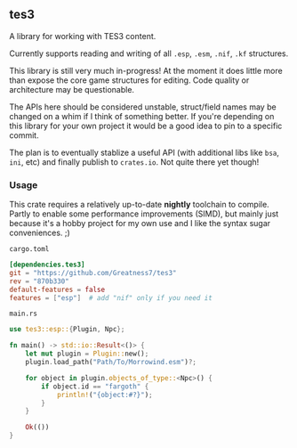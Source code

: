 ## tes3

A library for working with TES3 content.

Currently supports reading and writing of all `.esp`, `.esm`, `.nif`, `.kf` structures.

This library is still very much in-progress! At the moment it does little more than expose the core game structures for editing. Code quality or architecture may be questionable.

The APIs here should be considered unstable, struct/field names may be changed on a whim if I think of something better. If you're depending on this library for your own project it would be a good idea to pin to a specific commit.

The plan is to eventually stablize a useful API (with additional libs like `bsa`, `ini`, etc) and finally publish to `crates.io`. Not quite there yet though!

### Usage

This crate requires a relatively up-to-date **nightly** toolchain to compile. Partly to enable some performance improvements (SIMD), but mainly just because it's a hobby project for my own use and I like the syntax sugar conveniences. ;)

`cargo.toml`
```toml
[dependencies.tes3]
git = "https://github.com/Greatness7/tes3"
rev = "870b330"
default-features = false
features = ["esp"]  # add "nif" only if you need it
```

`main.rs`
```rs
use tes3::esp::{Plugin, Npc};

fn main() -> std::io::Result<()> {
    let mut plugin = Plugin::new();
    plugin.load_path("Path/To/Morrowind.esm")?;

    for object in plugin.objects_of_type::<Npc>() {
        if object.id == "fargoth" {
            println!("{object:#?}");
        }
    }

    Ok(())
}

```
